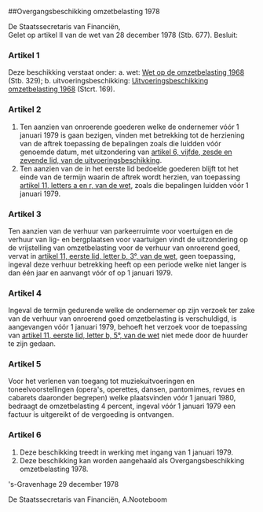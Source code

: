 <meta http-equiv='Content-Type' content='text/html; charset=utf-8' />

##Overgangsbeschikking omzetbelasting 1978

De Staatssecretaris van Financiën,  
Gelet op artikel II van de wet van 28 december 1978 (Stb. 677).
Besluit:    

### Artikel  1  

Deze beschikking verstaat onder:   a. wet:  [Wet op de omzetbelasting 1968](../../../../../wet/wet/op/de/omzetbelasting/1968/BWBR0002629/README.md) (Stb. 329);    b. uitvoeringsbeschikking:  [Uitvoeringsbeschikking omzetbelasting 1968](../../../../../ministeriele-regeling/uitvoeringsbeschikking/omzetbelasting/1968/BWBR0002634/README.md) (Stcrt. 169).     

### Artikel  2  

1.  Ten aanzien van onroerende goederen welke de ondernemer vóór 1 januari 1979 is gaan bezigen, vinden met betrekking tot de herziening van de aftrek toepassing de bepalingen zoals die luidden vóór genoemde datum, met uitzondering van [artikel 6, vijfde, zesde en zevende lid, van de uitvoeringsbeschikking](../../../../../ministeriele-regeling/uitvoeringsbeschikking/omzetbelasting/1968/BWBR0002634/README.md).   
2.  Ten aanzien van de in het eerste lid bedoelde goederen blijft tot het einde van de termijn waarin de aftrek wordt herzien, van toepassing [artikel 11, letters a en r, van de wet](../../../../../wet/wet/op/de/omzetbelasting/1968/BWBR0002629/README.md), zoals die bepalingen luidden vóór 1 januari 1979.   

### Artikel  3  

Ten aanzien van de verhuur van parkeerruimte voor voertuigen en de verhuur van lig- en bergplaatsen voor vaartuigen vindt de uitzondering op de vrijstelling van omzetbelasting voor de verhuur van onroerend goed, vervat in [artikel 11, eerste lid, letter b, 3°, van de wet](../../../../../wet/wet/op/de/omzetbelasting/1968/BWBR0002629/README.md), geen toepassing, ingeval deze verhuur betrekking heeft op een periode welke niet langer is dan één jaar en aanvangt vóór of op 1 januari 1979.  

### Artikel  4  

Ingeval de termijn gedurende welke de ondernemer op zijn verzoek ter zake van de verhuur van onroerend goed omzetbelasting is verschuldigd, is aangevangen vóór 1 januari 1979, behoeft het verzoek voor de toepassing van [artikel 11, eerste lid, letter b, 5°, van de wet](../../../../../wet/wet/op/de/omzetbelasting/1968/BWBR0002629/README.md) niet mede door de huurder te zijn gedaan.  

### Artikel  5  

Voor het verlenen van toegang tot muziekuitvoeringen en toneelvoorstellingen (opera's, operettes, dansen, pantomimes, revues en cabarets daaronder begrepen) welke plaatsvinden vóór 1 januari 1980, bedraagt de omzetbelasting 4 percent, ingeval vóór 1 januari 1979 een factuur is uitgereikt of de vergoeding is ontvangen.  

### Artikel  6  

1.  Deze beschikking treedt in werking met ingang van 1 januari 1979.   
2.  Deze beschikking kan worden aangehaald als Overgangsbeschikking omzetbelasting 1978.   

's-Gravenhage 
29 december 1978    

De 
Staatssecretaris van Financiën, 
A.Nooteboom    
